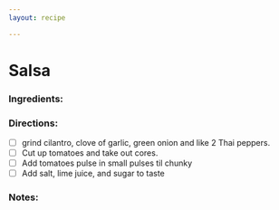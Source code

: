 ```yaml
---
layout: recipe

---
```


# Salsa

### Ingredients:


### Directions:

- [ ] grind cilantro, clove of garlic, green onion and like 2 Thai peppers.
- [ ] Cut up tomatoes and take out cores.
- [ ] Add tomatoes pulse in small pulses til chunky
- [ ] Add salt, lime juice, and sugar to taste

### Notes:
